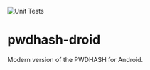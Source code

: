 ![Unit Tests](https://github.com/pedronveloso/pwdhash-droid/actions/workflows/android-ci.yml/badge.svg?event=push)


# pwdhash-droid
Modern version of the PWDHASH for Android.
